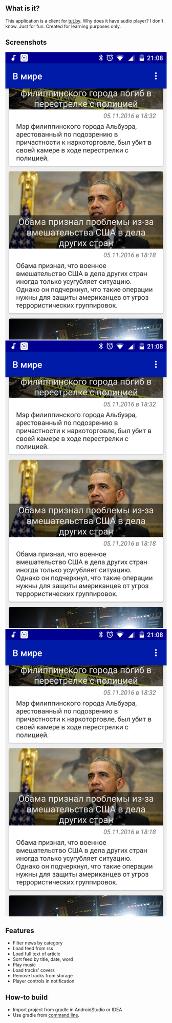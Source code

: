 ## What is it?
This application is a client for [tut.by](http://www.tut.by/). Why does it have audio player? I don't know. Just for fun. Created for learning purposes only.
## Screenshots
![Screenshot 1](https://github.com/maxkolotilin/News-App/blob/master/screenshots/Screenshot_2016-11-05-21-08-24.png)
![Screenshot 2](https://github.com/maxkolotilin/News-App/blob/master/screenshots/Screenshot_2016-11-05-21-08-24.png)
![Screenshot 3](https://github.com/maxkolotilin/News-App/blob/master/screenshots/Screenshot_2016-11-05-21-08-24.png)
## Features
- Filter news by category
- Load feed from rss
- Load full text of article
- Sort feed by title, date, word
- Play music
- Load tracks' covers
- Remove tracks from storage
- Player controls in notification

## How-to build
- Import project from gradle in AndroidStudio or IDEA
- Use gradle from [command line](https://developer.android.com/studio/build/building-cmdline.html).
